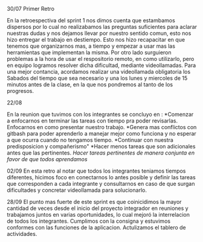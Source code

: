 30/07 Primer Retro

En la retroespectiva del sprint 1 nos dimos cuenta que estambamos dispersos por lo cual no realizabamos las preguntas suficientes para aclarar nuestras dudas y nos dejamos llevar por nuestro sentido comun, esto nos hizo entregar el trabajo en destiempo. Esto nos hizo recapacitar en que tenemos que organizarnos mas, a tiempo y empezar a usar mas las herramientas que implementan la misma.
Por otro lado surguieron problemas a la hora de usar el respositorio remoto, en como utilizarlo, pero en equipo logramos resolver dicha dificultad, mediante videollamadas.
Para una mejor contancia, acordamos realizar una videollamada obligatoria los Sabados del tiempo que sea necesario y una los lunes y miercoles de 15 minutos antes de la clase, en la que nos pondremos al tanto de los progresos.


22/08

En la reunion que tuvimos con los integrantes se concluyo en :
*Comenzar a enfocarnos en terminar las tareas con tiempo pra poder revisarlas. Enfocarnos en como presentar nuestro trabajo.
*Genera mas conflictos con gitbash para poder aprenderlo a manejar mejor como funciona y no esperar a que ocurra cuando no tengamos tiempo.
*Continuar con nuestra predisposicion y compañerismo"
*Hacer menos tareas que son adicionales antes que las pertinentes.
*Hacer tareas pertinentes de manera conjunta en favor de que todos aprendamos*


02/09
En esta retro al notar que todos los integrantes teniamos tiempos diferentes, hicimos foco en conectarnos lo antes posible y definir las tareas que corresponden a cada integrante y consultarnos en caso de que surgan dificultades y concretar videollamada para solucionarlo.

28/09 
El punto mas fuerte de este sprint es que coinicidimos la mayor cantidad de veces desde el inicio del proyecto integrador en reuniones y trabajamos juntos en varias oportunidades, lo cual mejoró la interrelacion de todos los integrantes. Cumplimos con la consigna y estuvimos conformes con las funciones de la aplicacion. Actulizamos el tablero de actividades.
